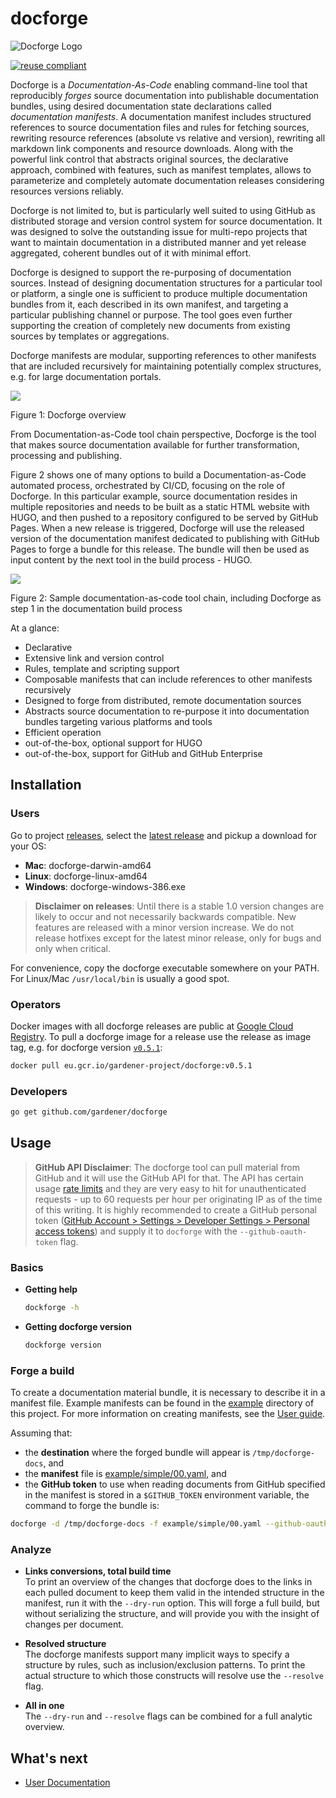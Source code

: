 # docforge

![Docforge Logo](docs/images/gardener-docforge-logo.svg)

[![reuse compliant](https://reuse.software/badge/reuse-compliant.svg)](https://reuse.software/)

Docforge is a *Documentation-As-Code* enabling command-line tool that reproducibly *forges* source documentation into publishable documentation bundles, using desired documentation state declarations called *documentation manifests*. A documentation manifest includes structured references to source documentation files and rules for fetching sources,  rewriting resource references (absolute vs relative and version), rewriting all markdown link components and resource downloads. Along with the powerful link control that abstracts original sources, the declarative approach, combined with features, such as manifest templates, allows to parameterize and completely automate documentation releases considering resources versions reliably.

Docforge is not limited to, but is particularly well suited to using GitHub as distributed storage and version control system for source documentation. It was designed to solve the outstanding issue for multi-repo projects that want to maintain documentation in a distributed manner and yet release aggregated, coherent bundles out of it with minimal effort. 

Docforge is designed to support the re-purposing of documentation sources. Instead of designing documentation structures for a particular tool or platform, a single one is sufficient to produce multiple documentation bundles from it, each described in its own manifest, and targeting a particular publishing channel or purpose. The tool goes even further supporting the creation of completely new documents from existing sources by templates or aggregations.

Docforge manifests are modular, supporting references to other manifests that are included recursively for maintaining potentially complex structures, e.g. for large documentation portals.

![](./docs/images/docforge-overview.svg)
<figcaption>Figure 1: Docforge overview</figcaption>

From Documentation-as-Code tool chain perspective, Docforge is the tool that makes source documentation available for further transformation, processing and publishing. 

Figure 2 shows one of many options to build a Documentation-as-Code automated process, orchestrated by CI/CD, focusing on the role of Docforge. In this particular example, source documentation resides in multiple repositories and needs to be built as a static HTML website with HUGO, and then pushed to a repository configured to be served by GitHub Pages. When a new release is triggered, Docforge will use the released version of the documentation manifest dedicated to publishing with GitHub Pages to forge a bundle for this release. The bundle will then be used as input content by the next tool in the build process - HUGO.


![](./docs/images/docforge-step.svg)
<figcaption>Figure 2: Sample documentation-as-code tool chain, including Docforge as step 1 in the documentation build process</figcaption>

At a glance:
- Declarative
- Extensive link and version control
- Rules, template and scripting support
- Composable manifests that can include references to other manifests recursively
- Designed to forge from distributed, remote documentation sources
- Abstracts source documentation to re-purpose it into documentation bundles targeting various platforms and tools
- Efficient operation 
- out-of-the-box, optional support for HUGO
- out-of-the-box, support for GitHub and GitHub Enterprise

## Installation
### Users

Go to project [releases](https://github.com/gardener/docforge/releases), select the [latest release](https://github.com/gardener/docforge/releases/latest) and pickup a download for your OS:

- **Mac**: docforge-darwin-amd64
- **Linux**: docforge-linux-amd64
- **Windows**: docforge-windows-386.exe

> **Disclaimer on releases**: Until there is a stable 1.0 version changes are likely to occur and not necessarily backwards compatible. New features are released with a minor version increase. We do not release hotfixes except for the latest minor release, only for bugs and only when critical.

For convenience, copy the docforge executable somewhere on your PATH. For Linux/Mac `/usr/local/bin` is usually a good spot.

### Operators

Docker images with all docforge releases are public at [Google Cloud Registry](https://console.cloud.google.com/gcr/images/gardener-project/EU/docforge?project=gardener-project&gcrImageListsize=30). To pull a docforge image for a release use the release as image tag, e.g. for docforge version [`v0.5.1`](https://github.com/gardener/docforge/releases/tag/v0.5.1):
```sh
docker pull eu.gcr.io/gardener-project/docforge:v0.5.1
```

### Developers

``` sh
go get github.com/gardener/docforge
```

## Usage

> **GitHub API Disclaimer**: The docforge tool can pull material from GitHub and it will use the GitHub API for that. The API has certain usage [rate limits](https://docs.github.com/en/free-pro-team@latest/rest/overview/resources-in-the-rest-api#rate-limiting) and they are very easy to hit for unauthenticated requests - up to 60 requests per hour per originating IP as of the time of this writing. It is highly recommended to create a GitHub personal token ([GitHub Account > Settings > Developer Settings > Personal access tokens](https://github.com/settings/tokens)) and supply it to `docforge` with the `--github-oauth-token` flag.


### Basics

- **Getting help**
   ```sh
   dockforge -h
   ```
- **Getting docforge version**
   ```sh
   dockforge version
   ```

### Forge a build

To create a documentation material bundle, it is necessary to describe it in a manifest file. Example manifests can be found in the [example](example) directory of this project. For more information on creating manifests, see the [User guide](TODO).

Assuming that:
- the **destination** where the forged bundle will appear is `/tmp/docforge-docs`, and 
- the **manifest** file is [example/simple/00.yaml](example/simple/00.yaml), and
- the **GitHub token** to use when reading documents from GitHub specified in the manifest is stored in a `$GITHUB_TOKEN` environment variable,
the command to forge the bundle is:
```sh
docforge -d /tmp/docforge-docs -f example/simple/00.yaml --github-oauth-token $GITHUB_TOKEN
```

### Analyze

- **Links conversions, total build time**   
   To print an overview of the changes that docforge does to the links in each pulled document to keep them valid in the intended structure in the manifest, run it with the `--dry-run` option. This will forge a full build, but without serializing the structure, and will provide you with the insight of changes per document.

- **Resolved structure**   
   The docforge manifests support many implicit ways to specify a structure by rules, such as inclusion/exclusion patterns. To print the actual structure to which those constructs will resolve use the `--resolve` flag.

- **All in one**   
   The `--dry-run` and `--resolve` flags can be combined for a full analytic overview.

## What's next
- [User Documentation](docs/user-index.md)
